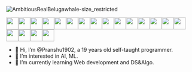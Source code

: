 ![AmbitiousRealBelugawhale-size_restricted](https://user-images.githubusercontent.com/70687348/170268953-efe79c93-de2a-4d88-986b-d8a20edcecad.gif)

<div style="display:inline-table">
<img height="32" width="32" src="https://cdn.jsdelivr.net/npm/simple-icons@v6/icons/twitter.svg" />

<img width="32" height="32" src="https://cdn.jsdelivr.net/gh/devicons/devicon/icons/django/django-plain.svg" />

<img width="32" height="32" src="https://cdn.jsdelivr.net/gh/devicons/devicon/icons/firefox/firefox-original.svg" />

<img width="32" height="32" src="https://cdn.jsdelivr.net/gh/devicons/devicon/icons/git/git-original.svg" />

<img width="32" height="32" src="https://cdn.jsdelivr.net/gh/devicons/devicon/icons/github/github-original.svg" />

<img width="32" height="32" src="https://cdn.jsdelivr.net/gh/devicons/devicon/icons/google/google-original.svg" />

<img width="32" height="32" src="https://cdn.jsdelivr.net/gh/devicons/devicon/icons/html5/html5-original.svg" />

<img width="32" height="32" src="https://cdn.jsdelivr.net/gh/devicons/devicon/icons/javascript/javascript-original.svg" />

<img width="32" height="32" src="https://cdn.jsdelivr.net/gh/devicons/devicon/icons/java/java-original-wordmark.svg" />

<img width="32" height="32" src="https://cdn.jsdelivr.net/gh/devicons/devicon/icons/linux/linux-original.svg" />

<img width="32" height="32" src="https://cdn.jsdelivr.net/gh/devicons/devicon/icons/nodejs/nodejs-plain-wordmark.svg" />

<img width="32" height="32" src="https://cdn.jsdelivr.net/gh/devicons/devicon/icons/npm/npm-original-wordmark.svg" />

<img width="32" height="32" src="https://cdn.jsdelivr.net/gh/devicons/devicon/icons/python/python-original.svg" />

<img width="32" height="32" src="https://cdn.jsdelivr.net/gh/devicons/devicon/icons/react/react-original.svg" />

<img width="32" height="32" src="https://cdn.jsdelivr.net/gh/devicons/devicon/icons/slack/slack-original.svg" />

<img width="32" height="32" src="https://cdn.jsdelivr.net/gh/devicons/devicon/icons/twitter/twitter-original.svg" />

<img width="32" height="32" src="https://cdn.jsdelivr.net/gh/devicons/devicon/icons/typescript/typescript-original.svg" />

<img width="32" height="32" src="https://cdn.jsdelivr.net/gh/devicons/devicon/icons/ubuntu/ubuntu-plain.svg" />

<img width="32" height="32" src="https://cdn.jsdelivr.net/gh/devicons/devicon/icons/vscode/vscode-original.svg" />
</div>

- 👋 Hi, I’m @Pranshu1902, a 19 years old self-taught programmer.
- 👀 I’m interested in AI, ML.
- 🌱 I’m currently learning Web development and DS&Algo.
